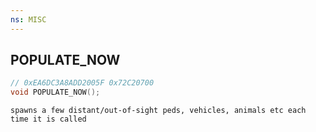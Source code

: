 ```yaml
---
ns: MISC
---
```

## POPULATE_NOW

```c
// 0xEA6DC3A8ADD2005F 0x72C20700
void POPULATE_NOW();
```

```
spawns a few distant/out-of-sight peds, vehicles, animals etc each time it is called
```

